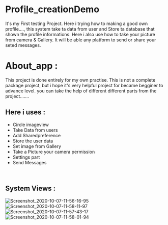 # Profile_creationDemo
It's my First testing Project. Here i trying how to making a good own profile...., this system take ta data from user and Store ta database that shown the profile informations. Here i also use how to take your picture from camera &amp; Gallery. It will be able any platform to send or share your seted messages.

# About_app :
This project is done entirely for my own practise. This is not a complete package project, but i hope it's very helpful project for became begginer to advance level.  you can take the help of different different parts from the project.......

## Here i uses :

- Circle imageview
- Take Data from users
- Add Sharedpreference
- Store the user data
- Set image from Gallery
- Take a Picture your camera permission
- Settings part
- Send Messages
<br/>

## System Views :
![Screenshot_2020-10-07-11-56-16-95](https://user-images.githubusercontent.com/59596434/95296383-8425fd00-089a-11eb-9e67-b73396b47c43.png)
<br/>
![Screenshot_2020-10-07-11-58-11-97](https://user-images.githubusercontent.com/59596434/95296402-8be5a180-089a-11eb-8ae2-51499dc7aa9c.png)
<br/>
![Screenshot_2020-10-07-11-57-43-17](https://user-images.githubusercontent.com/59596434/95296408-8daf6500-089a-11eb-8a13-9bca6dcb6745.png)
<br/>
![Screenshot_2020-10-07-11-58-01-94](https://user-images.githubusercontent.com/59596434/95296410-8daf6500-089a-11eb-8e8b-c441a1380053.png)

<br/>
<br/>
<br/>
